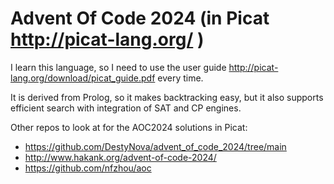 # Advent Of Code 2024 (in Picat http://picat-lang.org/ )

I learn this language, so I need to use the user guide http://picat-lang.org/download/picat_guide.pdf every time.

It is derived from Prolog, so it makes backtracking easy, but it also supports efficient search with integration of SAT and CP engines.

Other repos to look at for the AOC2024 solutions in Picat:

- https://github.com/DestyNova/advent_of_code_2024/tree/main
- http://www.hakank.org/advent-of-code-2024/
- https://github.com/nfzhou/aoc
